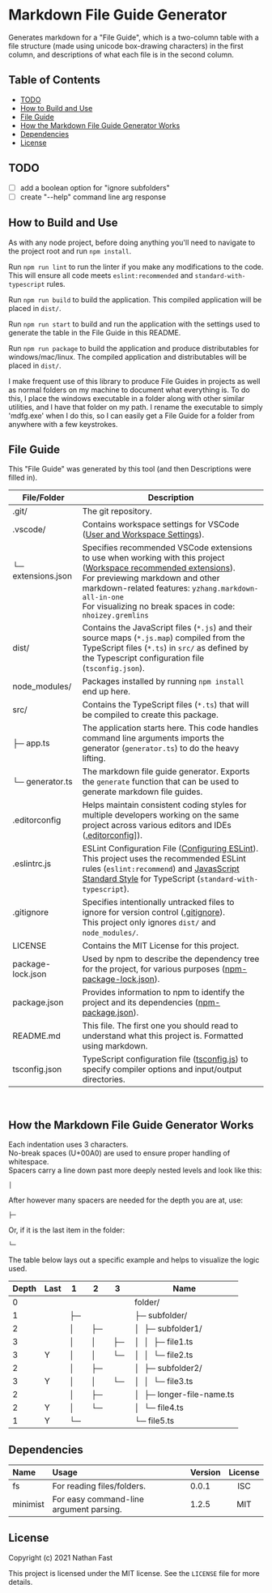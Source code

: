 # Markdown File Guide Generator  <!-- omit in toc -->

Generates markdown for a \"File Guide\", which is a two-column table with a file structure (made using unicode box-drawing characters) in the first column, and descriptions of what each file is in the second column.

## Table of Contents  <!-- omit in toc -->
- [TODO](#todo)
- [How to Build and Use](#how-to-build-and-use)
- [File Guide](#file-guide)
- [How the Markdown File Guide Generator Works](#how-the-markdown-file-guide-generator-works)
- [Dependencies](#dependencies)
- [License](#license)

## TODO
 - [ ] add a boolean option for "ignore subfolders"
 - [ ] create "--help" command line arg response
 
## How to Build and Use 

As with any node project, before doing anything you'll need to navigate to the project root and run `npm install`.

Run `npm run lint` to run the linter if you make any modifications to the code. This will ensure all code meets `eslint:recommended` and `standard-with-typescript` rules.

Run `npm run build` to build the application. This compiled application will be placed in `dist/`.  

Run `npm run start` to build and run the application with the settings used to generate the table in the File Guide in this README.

Run `npm run package` to build the application and produce distributables for windows/mac/linux. The compiled application and distributables will be placed in `dist/`.

I make frequent use of this library to produce File Guides in projects as well as normal folders on my machine to document what everything is. To do this, I place the windows executable in a folder along with other similar utilities, and I have that folder on my path. I rename the executable to simply 'mdfg.exe' when I do this, so I can easily get a File Guide for a folder from anywhere with a few keystrokes.

## File Guide

This "File Guide" was generated by this tool (and then Descriptions were filled in).

| File/Folder                       | Description |
|-----------------------------------|-------------|
| .git/                             | The git repository. |
| .vscode/                          | Contains workspace settings for VSCode ([User and Workspace Settings](https://code.visualstudio.com/docs/getstarted/settings)). |
| └─ extensions.json<br/><br/><br/> | Specifies recommended VSCode extensions to use when working with this project ([Workspace recommended extensions](https://code.visualstudio.com/docs/editor/extension-gallery#_workspace-recommended-extensions)).<br />For previewing markdown and other markdown-related features: `yzhang.markdown-all-in-one`<br />For visualizing no break spaces in code: `nhoizey.gremlins` |
| dist/                             | Contains the JavaScript files (`*.js`) and their source maps (`*.js.map`) compiled from the TypeScript files (`*.ts`) in `src/` as defined by the Typescript configuration file (`tsconfig.json`). |
| node_modules/                     | Packages installed by running `npm install` end up here. |
| src/                              | Contains the TypeScript files (`*.ts`) that will be compiled to create this package. |
| ├─ app.ts                         | The application starts here. This code handles command line arguments imports the generator (`generator.ts`) to do the heavy lifting. |
| └─ generator.ts                   | The markdown file guide generator. Exports the `generate` function that can be used to generate markdown file guides. |
| .editorconfig                     | Helps maintain consistent coding styles for multiple developers working on the same project across various editors and IDEs ([.editorconfig](https://editorconfig.org/)]). |
| .eslintrc.js<br/><br/>            | ESLint Configuration File ([Configuring ESLint](https://eslint.org/docs/user-guide/configuring#configuration-file-formats)).<br/>This project uses the recommended ESLint rules (`eslint:recommend`) and [JavasScript Standard Style](https://standardjs.com/) for TypeScript (`standard-with-typescript`). |
| .gitignore<br/><br/>              | Specifies intentionally untracked files to ignore for version control ([.gitignore](https://git-scm.com/docs/gitignore)).<br />This project only ignores `dist/` and `node_modules/`. |
| LICENSE                           | Contains the MIT License for this project. |
| package-lock.json                 | Used by npm to describe the dependency tree for the project, for various purposes ([npm-package-lock.json](https://docs.npmjs.com/configuring-npm/package-lock-json.html)). |
| package.json                      | Provides information to npm to identify the project and its dependencies ([npm-package.json](https://docs.npmjs.com/configuring-npm/package-json.html)). |
| README.md                         | This file. The first one you should read to understand what this project is. Formatted using markdown. |
| tsconfig.json                     | TypeScript configuration file ([tsconfig.js](https://www.typescriptlang.org/tsconfig)) to specify compiler options and input/output directories. |

<br />

## How the Markdown File Guide Generator Works

Each indentation uses 3 characters.  
No-break spaces (U+00A0) are used to ensure proper handling of whitespace.  
Spacers carry a line down past more deeply nested levels and look like this:  
```
│  
```
After however many spacers are needed for the depth you are at, use:
```
├─   
```
Or, if it is the last item in the folder:
```
└─   
```

The table below lays out a specific example and helps to visualize the logic used.

| Depth | Last |  1    |  2    |  3    | Name                      |
|-------|------|-------|-------|-------|---------------------------|
| 0     |      |       |       |       | folder/                   |
| 1     |      |  ├─   |       |       | ├─ subfolder/             |
| 2     |      |  │    |  ├─   |       | │  ├─ subfolder1/         |
| 3     |      |  │    |  │    |  ├─   | │  │  ├─ file1.ts         |
| 3     |  Y   |  │    |  │    |  └─   | │  │  └─ file2.ts         |
| 2     |      |  │    |  ├─   |       | │  ├─ subfolder2/         |
| 3     |  Y   |  │    |  │    |  └─   | │  │  └─ file3.ts         |
| 2     |      |  │    |  ├─   |       | │  ├─ longer-file-name.ts |
| 2     |  Y   |  │    |  └─   |       | │  └─ file4.ts            |
| 1     |  Y   |  └─   |       |       | └─ file5.ts               |

## Dependencies

| Name                                | Usage                                   | Version | License      |
| :---------------------------------- | :-------------------------------------- | :------ | :----------: |
| fs                                  | For reading files/folders.              | 0.0.1   | ISC          |
| minimist                            | For easy command-line argument parsing. | 1.2.5   | MIT          |

## License

Copyright (c) 2021 Nathan Fast

This project is licensed under the MIT license. See the `LICENSE` file for more details.